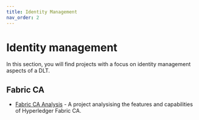 ```yaml
---
title: Identity Management
nav_order: 2
---
```


# Identity management

In this section, you will find projects with a focus on identity management aspects of a DLT.

## Fabric CA

* [Fabric CA Analysis](https://openconsentia.github.io/fabric-ca-analysis/) - A project analysising the features and capabilities of Hyperledger Fabric CA.

